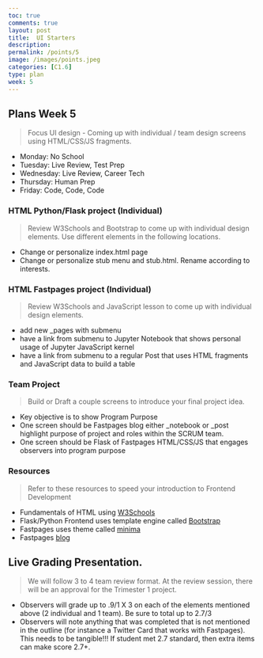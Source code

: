 ```yaml
---
toc: true
comments: true
layout: post
title:  UI Starters
description: 
permalink: /points/5
image: /images/points.jpeg
categories: [C1.6]
type: plan
week: 5
---
```


## Plans Week 5
> Focus UI design - Coming up with individual / team design screens using HTML/CSS/JS fragments.
- Monday: No School
- Tuesday: Live Review, Test Prep
- Wednesday: Live Review, Career Tech
- Thursday: Human Prep
- Friday: Code, Code, Code

### HTML Python/Flask project (Individual)
> Review W3Schools and Bootstrap to come up with individual design elements.  Use different elements in the following locations.
- Change or personalize index.html page
- Change or personalize stub menu and stub.html.  Rename according to interests.

### HTML Fastpages project (Individual)
> Review W3Schools and JavaScript lesson to come up with individual design elements. 
- add new _pages with submenu
- have a link from submenu to Jupyter Notebook that shows personal usage of Jupyter JavaScript kernel
- have a link from submenu to a regular Post that uses HTML fragments and JavaScript data to build a table

### Team Project
> Build or Draft a couple screens to introduce your final project idea.
- Key objective is to show Program Purpose
- One screen should be Fastpages blog either _notebook or _post highlight purpose of project and roles within the SCRUM team.
- One screen should be Flask of Fastpages HTML/CSS/JS that engages observers into program purpose

### Resources
> Refer to these resources to speed your introduction to Frontend Development
- Fundamentals of HTML using [W3Schools](https://www.w3schools.com/html/)
- Flask/Python Frontend uses template engine called [Bootstrap](https://getbootstrap.com/docs/5.0/getting-started/introduction/)
- Fastpages uses theme called [minima](https://github.com/jekyll/minima/blob/master/README.md)
- Fastpages [blog](https://fastpages.fast.ai/fastpages/jupyter/2020/02/21/introducing-fastpages.html)

## Live Grading Presentation.  
> We will follow 3 to 4  team review format.  At the review session, there will be an approval for the Trimester 1 project.  
- Observers will grade up to .9/1 X 3 on each of the elements mentioned above (2 individual and 1 team). Be sure to total up to 2.7/3
- Observers will note anything that was completed that is not mentioned in the outline (for instance a Twitter Card that works with Fastpages).  This needs to be tangible!!!  If student met 2.7 standard, then extra items can make score 2.7+.